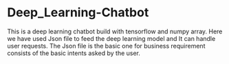 # Deep_Learning-Chatbot
This is a deep learning chatbot build with tensorflow and numpy array. Here we have used Json file to feed the deep learning model and It can handle user requests. The Json file is the basic one for business requirement consists of the basic intents asked by the user.
